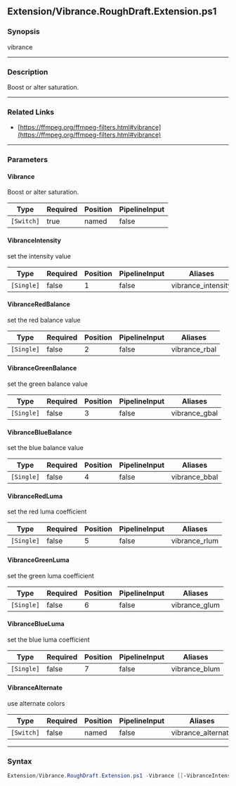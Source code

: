 Extension/Vibrance.RoughDraft.Extension.ps1
-------------------------------------------

### Synopsis
vibrance

---

### Description

Boost or alter saturation.

---

### Related Links
* [https://ffmpeg.org/ffmpeg-filters.html#vibrance](https://ffmpeg.org/ffmpeg-filters.html#vibrance)

---

### Parameters
#### **Vibrance**
Boost or alter saturation.

|Type      |Required|Position|PipelineInput|
|----------|--------|--------|-------------|
|`[Switch]`|true    |named   |false        |

#### **VibranceIntensity**
set the intensity value

|Type      |Required|Position|PipelineInput|Aliases           |
|----------|--------|--------|-------------|------------------|
|`[Single]`|false   |1       |false        |vibrance_intensity|

#### **VibranceRedBalance**
set the red balance value

|Type      |Required|Position|PipelineInput|Aliases      |
|----------|--------|--------|-------------|-------------|
|`[Single]`|false   |2       |false        |vibrance_rbal|

#### **VibranceGreenBalance**
set the green balance value

|Type      |Required|Position|PipelineInput|Aliases      |
|----------|--------|--------|-------------|-------------|
|`[Single]`|false   |3       |false        |vibrance_gbal|

#### **VibranceBlueBalance**
set the blue balance value

|Type      |Required|Position|PipelineInput|Aliases      |
|----------|--------|--------|-------------|-------------|
|`[Single]`|false   |4       |false        |vibrance_bbal|

#### **VibranceRedLuma**
set the red luma coefficient

|Type      |Required|Position|PipelineInput|Aliases      |
|----------|--------|--------|-------------|-------------|
|`[Single]`|false   |5       |false        |vibrance_rlum|

#### **VibranceGreenLuma**
set the green luma coefficient

|Type      |Required|Position|PipelineInput|Aliases      |
|----------|--------|--------|-------------|-------------|
|`[Single]`|false   |6       |false        |vibrance_glum|

#### **VibranceBlueLuma**
set the blue luma coefficient

|Type      |Required|Position|PipelineInput|Aliases      |
|----------|--------|--------|-------------|-------------|
|`[Single]`|false   |7       |false        |vibrance_blum|

#### **VibranceAlternate**
use alternate colors

|Type      |Required|Position|PipelineInput|Aliases           |
|----------|--------|--------|-------------|------------------|
|`[Switch]`|false   |named   |false        |vibrance_alternate|

---

### Syntax
```PowerShell
Extension/Vibrance.RoughDraft.Extension.ps1 -Vibrance [[-VibranceIntensity] <Single>] [[-VibranceRedBalance] <Single>] [[-VibranceGreenBalance] <Single>] [[-VibranceBlueBalance] <Single>] [[-VibranceRedLuma] <Single>] [[-VibranceGreenLuma] <Single>] [[-VibranceBlueLuma] <Single>] [-VibranceAlternate] [<CommonParameters>]
```
